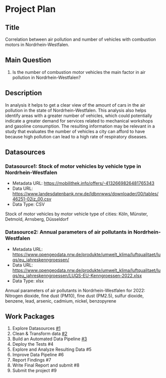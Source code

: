 # Project Plan

## Title
Correlation between air pollution and number of vehicles with combustion motors in Nordrhein-Westfalen.

## Main Question

1. Is the number of combustion motor vehicles the main factor in air pollution in Nordrhein-Westfalen?

## Description

<!-- Describe your data science project in max. 200 words. Consider writing about why and how you attempt it. "XY is an important problem, because... This projects analyzes XY, using method A. The results can give insights into..."-->

In analysis it helps to get a clear view of the amount of cars in the air pollution in the state of Nordrhein-Westfalen. This analysis also helps identify areas with a greater number of vehicles, which could potentially indicate a greater demand for services related to mechanical workshops and gasoline consumption. The resulting information may be relevant in a study that evaluates the number of vehicles a city can afford to have because high pollution can lead to a high rate of respiratory diseases.

## Datasources

<!-- Describe each datasources you plan to use in a section. Use the prefic "DatasourceX" where X is the id of the datasource. -->

### Datasource1: Stock of motor vehicles by vehicle type in Nordrhein-Westfalen
* Metadata URL: https://mobilithek.info/offers/-4132669826481765343
* Data URL: https://www.landesdatenbank.nrw.de/ldbnrwws/downloader/00/tables/46251-02iz_00.csv
* Data Type: CSV

Stock of motor vehicles by motor vehicle type of cities:   Köln,   Münster, Detmold, Arnsberg, Düsseldorf

### Datasource2: Annual parameters of air pollutants in Nordrhein-Westfalen
* Metadata URL: https://www.opengeodata.nrw.de/produkte/umwelt_klima/luftqualitaet/luqs/eu_jahreskenngroessen/
* Data URL: https://www.opengeodata.nrw.de/produkte/umwelt_klima/luftqualitaet/luqs/eu_jahreskenngroessen/LUQS-EU-Kenngroessen-2022.xlsx
* Data Type: xlsx

Annual parameters of air pollutants in Nordrhein-Westfalen for 2022: Nitrogen dioxide, fine dust (PM10), fine dust (PM2.5), sulfur dioxide, benzene, lead, arsenic, cadmium, nickel, benzopyrene

## Work Packages

<!-- List of work packages ordered sequentially, each pointing to an issue with more details. -->

1. Explore Datasources [#1][i1]
2. Clean & Transform data [#2][i2]
3. Build an Automated Data Pipeline [#3][i3]
4. Deploy the Tests #4
5. Explore and Analyze Resulting Data #5
6. Improve Data Pipeline #6
7. Report Findings #7
8. Write Final Report and submit #8
9. Submit the project #9

[i1]: https://github.com/JoaquinAyzanoa/made-template_ws2324/issues/6
[i2]: https://github.com/JoaquinAyzanoa/made-template_ws2324/issues/8
[i3]: https://github.com/JoaquinAyzanoa/made-template_ws2324/issues/11
